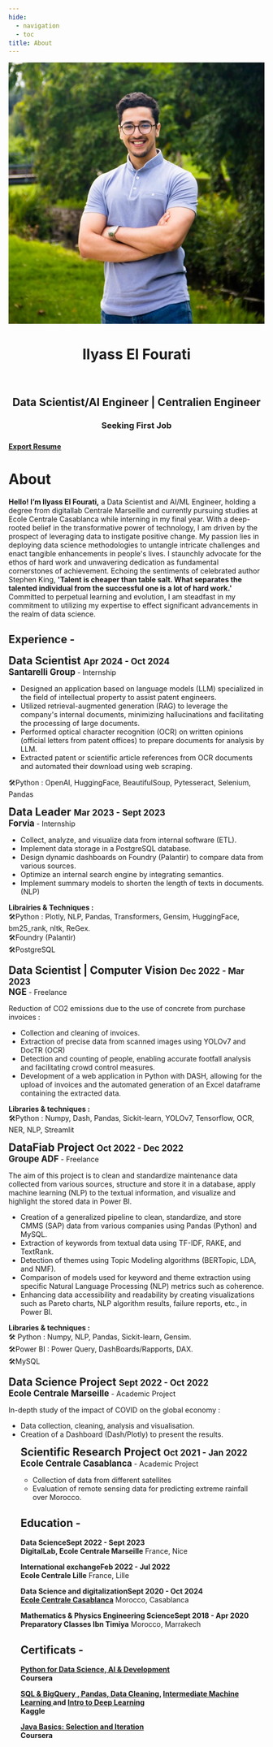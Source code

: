 ```yaml
---
hide:
  - navigation
  - toc
title: About
---
```


<link rel="stylesheet" href="../../stylesheets/home/about.css">

<script src="https://kit.fontawesome.com/79ff35ecec.js" crossorigin="anonymous"></script>

<div class="stuff">
  <div class="sidebarparent">
    <div class="sidebar">
     <center>
     <p><img src="assets/images/pdp.jpg" alt="Profile Picture" class="profilepic"></p>
      <h1>Ilyass El Fourati</h1><br>
      <h2>Data Scientist/AI Engineer | Centralien Engineer</h2>
      <h3>Seeking First Job<h3>
      <div class="socials">
       <a href="https://www.linkedin.com/in/ilyasselfourati" class="ln" style=" color: inherit;" title="LinkedIn - Ilyass El Fourati"><i class="fab fa-linkedin"></i></a>
       <a href="https://github.com/ilyasselfourati" class="git" style=" color: inherit;" title="Github - Ilyass El Fourati"><i class="fab fa-github"></i></a>
       <a href="mailto:<ilyasselfourati@gmail.com>" class="email" style=" color: inherit;" title="Email - ilyasselfourati@gmail.com"><i class="fas fa-paper-plane"></i></a>
      </div>
     </center>
    </div>
  </div>
  <div class="stuff__container">
    <div class="stuff__content">
     <span class="resume" style=" color: inherit;"><a href="https://drive.google.com/file/d/1KIy_z0aYAUdQQs8sXIYhKu8WmtTw00oR/view?usp=sharing"><strong>Export Resume </strong><i class="far fa-file-alt"></i>
     </a></span><h1>About</h1>
      <div class="underline"></div>
      <p><strong>Hello! I’m Ilyass El Fourati,</strong>  a Data Scientist and AI/ML Engineer, holding a degree from digitallab Centrale Marseille and currently pursuing studies at Ecole Centrale Casablanca while interning in my final year. With a deep-rooted belief in the transformative power of technology, I am driven by the prospect of leveraging data to instigate positive change. My passion lies in deploying data science methodologies to untangle intricate challenges and enact tangible enhancements in people's lives. I staunchly advocate for the ethos of hard work and unwavering dedication as fundamental cornerstones of achievement. Echoing the sentiments of celebrated author Stephen King, <strong>'Talent is cheaper than table salt. What separates the talented individual from the successful one is a lot of hard work.'</strong> Committed to perpetual learning and evolution, I am steadfast in my commitment to utilizing my expertise to effect significant advancements in the realm of data science.
     <h2><i class="fas fa-briefcase"></i> Experience -</h2>
     <p><strong style="font-size: 1.5em;">Data Scientist </strong><strong style="font-size: 1.2em;"><span class="date" style=" color: inherit;">Apr 2024 - Oct 2024</span><br><a>Santarelli Group</a></strong> - Internship</p>
      <p>
      <ul>
        <li>Designed an application based on language models (LLM) specialized in the field of intellectual property to assist patent engineers.
        <li>Utilized retrieval-augmented generation (RAG) to leverage the company's internal documents, minimizing hallucinations and facilitating the processing of large documents.
        <li>Performed optical character recognition (OCR) on written opinions (official letters from patent offices) to prepare documents for analysis by LLM.
        <li>Extracted patent or scientific article references from OCR documents and automated their download using web scraping.
        </li>
      </ul>
      🛠️Python : OpenAI, HuggingFace, BeautifulSoup, Pytesseract, Selenium, Pandas
      </p>
     <p><strong style="font-size: 1.5em;">Data Leader </strong><strong style="font-size: 1.2em;"><span class="date" style=" color: inherit;">Mar 2023 - Sept 2023</span><br><a>Forvia</a></strong> - Internship</p>
     <p>
      <ul>
        <li>Collect, analyze, and visualize data from internal software (ETL).
        <li>Implement data storage in a PostgreSQL database.
        <li>Design dynamic dashboards on Foundry (Palantir) to compare data from various sources.
        <li>Optimize an internal search engine by integrating semantics.
        <li>Implement summary models to shorten the length of texts in documents. (NLP)
        </li>
      </ul>
      <b>Librairies & Techniques :</b><br>
            🛠️Python : Plotly, NLP, Pandas, Transformers, Gensim, HuggingFace, bm25_rank, nltk, ReGex.<br>
            🛠️Foundry (Palantir)<br>
            🛠️PostgreSQL
      </p>
      <p><strong style="font-size: 1.5em;">Data Scientist | Computer Vision </strong><strong style="font-size: 1.2em;"><span class="date" style=" color: inherit;">Dec 2022 - Mar 2023</span><br><a>NGE</a></strong> - Freelance</p>
      <p>Reduction of CO2 emissions due to the use of concrete from purchase invoices :
      <ul>
        <li>Collection and cleaning of invoices.
        <li>Extraction of precise data from scanned images using YOLOv7 and DocTR (OCR)
        <li>Detection and counting of people, enabling accurate footfall analysis and facilitating crowd control measures.
        <li>Development of a web application in Python with DASH, allowing for the upload of invoices and the automated generation of an Excel dataframe containing the extracted data.
        </li>
      </ul>
      <b>Libraries & techniques :</b><br> 
            🛠️Python : Numpy, Dash, Pandas, Sickit-learn, YOLOv7, Tensorflow, OCR, NER, NLP, Streamlit
      </p>
      <p><strong style="font-size: 1.5em;">DataFiab Project </strong><strong style="font-size: 1.2em;"><span class="date" style=" color: inherit;">Oct 2022 - Dec 2022</span><br><a>Groupe ADF</strong></a> - Freelance</p>
      <p>The aim of this project is to clean and standardize maintenance data collected from various sources, structure and store it in a database, apply machine learning (NLP) to the textual information, and visualize and highlight the stored data in Power BI.
      <ul>
        <li>Creation of a generalized pipeline to clean, standardize, and store CMMS (SAP) data from various companies using Pandas (Python) and MySQL.
        <li>Extraction of keywords from textual data using TF-IDF, RAKE, and TextRank.
        <li> Detection of themes using Topic Modeling algorithms (BERTopic, LDA, and NMF).
        <li>Comparison of models used for keyword and theme extraction using specific Natural Language Processing (NLP) metrics such as coherence.
        <li>Enhancing data accessibility and readability by creating visualizations such as Pareto charts, NLP algorithm results, failure reports, etc., in Power BI.
        </li>
      </ul>
      <b>Libraries & techniques :</b><br> 
            🛠️ Python : Numpy, NLP, Pandas, Sickit-learn, Gensim.<br>
            🛠️Power BI : Power Query, DashBoards/Rapports, DAX.<br>
            🛠️MySQL
      </p>
      <p><strong style="font-size: 1.5em;">Data Science Project </strong><strong style="font-size: 1.2em;"><span class="date" style=" color: inherit;">Sept 2022 - Oct 2022</span><br><a>Ecole Centrale Marseille</strong></a> - Academic Project</p>
      <p>In-depth study of the impact of COVID on the global economy : </p>
      <ul>
        <li>Data collection, cleaning, analysis and visualisation.
        <li>Creation of a Dashboard (Dash/Plotly) to present the results.
        </li>
      <p><strong style="font-size: 1.5em;">Scientific Research Project </strong><strong style="font-size: 1.2em;"><span class="date" style=" color: inherit;">Oct 2021 - Jan 2022</span><br><a>Ecole Centrale Casablanca</strong></a> - Academic Project</p>
      <ul>
        <li>Collection of data from different satellites
        <li>Evaluation of remote sensing data for predicting extreme rainfall over Morocco.
        </li>
      </ul>
     <h2><i class="fas fa-graduation-cap"></i> Education -</h2>
      <p><strong>Data Science<span class="date" style=" color: inherit;">Sept 2022 - Sept 2023</span><br><a>DigitalLab, Ecole Centrale Marseille</a></strong> France, Nice</p>
      <p> 
      <strong> International exchange<span class="date" style=" color: inherit;">Feb 2022 - Jul 2022</span><br><a>Ecole Centrale Lille</a></strong> France, Lille
      </p>
      <p> 
      <strong>Data Science and digitalization<span class="date" style=" color: inherit;">Sept 2020 - Oct 2024</span><br><a href="http://www.centrale-casablanca.ma/fr/">Ecole Centrale Casablanca</a></strong> Morocco, Casablanca
      </p>
      <p><strong>Mathematics & Physics Engineering Science<span class="date" style=" color: inherit;">Sept 2018 - Apr 2020</span><br><a>Preparatory Classes Ibn Timiya</a></strong> Morocco, Marrakech</p>
      <h2><i class="fas fa-graduation-cap"></i> Certificats -</h2>
      <p> 
      <strong> <a href="https://www.coursera.org/account/accomplishments/verify/C3NBF4EVQ7CX">Python for Data Science, AI & Development</a> <br><a>Coursera</a></strong>
      </p>
      <p> 
      <strong> <a href="https://www.kaggle.com/learn/certification/ilyasselfourati/intro-to-sql">SQL & BigQuery </a>,<a href="https://www.kaggle.com/learn/certification/ilyasselfourati/pandas"> Pandas</a>,<a href="https://www.kaggle.com/learn/certification/ilyasselfourati/data-cleaning"> Data Cleaning</a>, <a href="https://www.kaggle.com/learn/certification/ilyasselfourati/intermediate-machine-learning">Intermediate Machine Learning </a>and <a href="https://www.kaggle.com/learn/certification/ilyasselfourati/intro-to-deep-learning">Intro to Deep Learning</a><br><a>Kaggle</a></strong>
      </p>
      <p> 
      <strong> <a href="https://www.coursera.org/account/accomplishments/verify/QXTDL2JZJG3Z">Java Basics: Selection and Iteration</a> <br><a>Coursera</a></strong>
      </p>
      <center class="instafeed">
        <span class="instalight">
          <div data-mc-src="a08a2c3e-3751-4445-9e3c-96c46c439863#null"></div>
          <script src="https://cdn2.woxo.tech/a.js#63d9a26430b9879a303c6456" async data-usrc></script>
        </span>
      </center>
    </div>
  </div>
</div>


